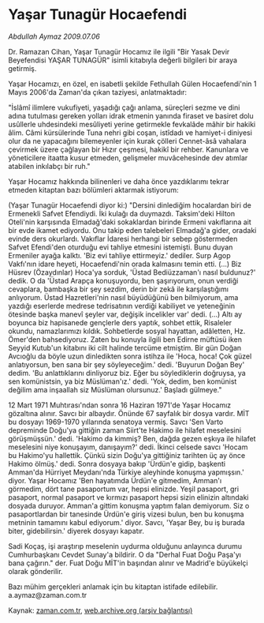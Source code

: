 # Yaşar Tunagür Hocaefendi

*Abdullah Aymaz 2009.07.06*

<tr><td class="metin" colspan="2" style="padding-top: 20px; padding-left: 5px; padding-right: 10px;">Dr. Ramazan Cihan, Yaşar Tunagür Hocamız ile ilgili "Bir Yasak Devir Beyefendisi YAŞAR  TUNAGÜR" isimli kitabıyla değerli bilgileri bir araya getirmiş.</td></tr><tr><td class="metin" colspan="2" style="padding-top: 20px; padding-left: 5px; padding-right: 10px;"><p>Yaşar Hocamızı, en özel, en isabetli şekilde Fethullah Gülen Hocaefendi'nin 1 Mayıs 2006'da Zaman'da çıkan taziyesi, anlatmaktadır:
<p>"İslâmî ilimlere vukufiyeti, yaşadığı çağı anlama, süreçleri sezme ve dini adına tutulması gereken yolları idrak etmenin yanında firaset ve basiret dolu usûllerle uhdesindeki mesûliyeti yerine getirmekle fevkalâde mâhir bir hakiki âlim. Câmi kürsülerinde Tuna nehri gibi coşan, istîdadı ve hamiyet-i diniyesi olur da ne yapacağını bilemeyenler için kurak çölleri Cennet-âsâ vahalara çevirmek üzere çağlayan bir Hızır çeşmesi, hakikî bir rehber. Kanunlara ve yöneticilere itaatta kusur etmeden, gelişmeler muvâcehesinde dev atımlar atabilen inkılabçı bir ruh."
<p>Yaşar Hocamız hakkında bilinenleri ve daha önce yazdıklarımı tekrar etmeden kitaptan bazı bölümleri aktarmak istiyorum:
<p>(Yaşar Tunagür Hocaefendi diyor ki:) "Dersini dinlediğim hocalardan biri de Ermenekli Safvet Efendiydi. İki kulağı da duymazdı. Taksim'deki Hilton Oteli'nin karşısında Elmadağ'daki sokaklardan birinde Ermeni vakıflarına ait bir evde ikamet ediyordu. Onu takip eden talebeleri Elmadağ'a gider, oradaki evinde ders okurlardı. Vakıflar İdaresi herhangi bir sebep göstermeden Safvet Efendi'den oturduğu evi tahliye etmesini istemişti. Bunu duyan Ermeniler ayağa kalktı. 'Biz evi tahliye ettirmeyiz.' dediler. Surp Agop Vakfı'nın idare heyeti, Hocaefendi'nin orada kalmasını temin etti. (...) Biz Hüsrev (Özaydınlar) Hoca'ya sorduk, 'Üstad Bediüzzaman'ı nasıl buldunuz?' dedik. O da 'Üstad Arapça konuşuyordu, ben şaşırıyorum, onun verdiği cevaplara, bambaşka bir şey sezdim, derin bir zekâ ile karşılaştığımı anlıyorum. Üstad Hazretleri'nin nasıl büyüdüğünü ben bilmiyorum, ama yazdığı eserlerde medrese tedrisatının verdiği kabiliyet ve yeteneğinin ötesinde başka manevî şeyler var, değişik incelikler var' dedi. (...) Altı ay boyunca biz hapisanede gençlerle ders yaptık, sohbet ettik, Risaleler okundu, namazlarımızı kıldık. Sohbetlerde sosyal hayattan, adâletten, Hz. Ömer'den bahsediyoruz. Zaten bu konuyla ilgili ben Edirne müftüsü iken Seyyid Kutub'un kitabını iki cilt halinde tercüme etmiştim. Bir gün Doğan Avcıoğlu da böyle uzun dinledikten sonra istihza ile 'Hoca, hoca! Çok güzel anlatıyorsun, ben sana bir şey söyleyeceğim.' dedi. 'Buyurun Doğan Bey' dedim. 'Bu anlattıklarını dinliyoruz biz. Eğer bu söylediklerin doğruysa, ya sen komünistsin, ya biz Müslüman'ız.' dedi. 'Yok, dedim, ben komünist değilim ama inşaallah siz Müslüman olursunuz.' Başladı gülmeye."
<p>12 Mart 1971 Muhtırası'ndan sonra 16 Haziran 1971'de Yaşar Hocamız gözaltına alınır. Savcı bir albaydır. Önünde 67 sayfalık bir dosya vardır. MİT bu dosyayı 1969-1970 yıllarında senatoya vermiş. Savcı 'Sen Varto depreminde Doğu'ya gittiğin zaman Siirt'te Hakimo ile hilafet meselesini görüşmüşsün.' dedi. 'Hakimo da kimmiş? Ben, dağda gezen eşkıya ile hilafet meselesini niye konuşayım, danışayım?' dedi. İkinci celsede savcı 'Hocam bu Hakimo'yu hallettik. Çünkü sizin Doğu'ya gittiğiniz tarihten üç ay önce Hakimo ölmüş.' dedi. Sonra dosyaya bakıp 'Ürdün'e gidip, başkenti Amman'da Hürriyet Meydanı'nda Türkiye aleyhinde konuşma yapmışsın.' diyor. Yaşar Hocamız 'Ben hayatımda Ürdün'e gitmedim, Amman'ı görmedim, dört tane pasaportum var, hepsi elinizde. Yeşil pasaport, gri pasaport, normal pasaport ve kırmızı pasaport hepsi sizin elinizin altındaki dosyada duruyor. Amman'a gittim konuşma yaptım falan demiyorum. Siz o pasaportlardan bir tanesinde Ürdün'e giriş vizesi bulun, ben bu konuşma metninin tamamını kabul ediyorum.' diyor. Savcı, 'Yaşar Bey, bu iş burada biter, gidebilirsin.' diyerek dosyayı kapatır.
<p>Sadi Koçaş, işi araştırıp meselenin uydurma olduğunu anlayınca durumu Cumhurbaşkanı Cevdet Sunay'a bildirir. O da "Derhal Fuat Doğu Paşa'yı bana çağırın." der. Fuat Doğu MİT'in başından alınır ve Madrid'e büyükelçi olarak gönderilir.
<p>Bazı mühim gerçekleri anlamak için bu kitaptan istifade edilebilir. a.aymaz@zaman.com.tr<br/></p></p></p></p></p></p></p></td></tr>

Kaynak: [zaman.com.tr](http://zaman.com.tr/yazar.do?yazino=866435), [web.archive.org (arşiv bağlantısı)](http://web.archive.org/web/20090714015508/http://www.zaman.com.tr:80/yazar.do?yazino=866435)
